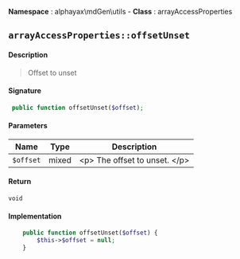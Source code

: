 **Namespace**  : alphayax\mdGen\utils  - **Class** : arrayAccessProperties

## `arrayAccessProperties::offsetUnset`

#### Description

> Offset to unset


#### Signature

```php
 public function offsetUnset($offset);
```

#### Parameters

| Name | Type | Description |
|---|---|---|
| `$offset` | mixed | &lt;p&gt; The offset to unset. &lt;/p&gt; |

#### Return

    void 

#### Implementation

```php
    public function offsetUnset($offset) {
        $this->$offset = null;
    }

```
